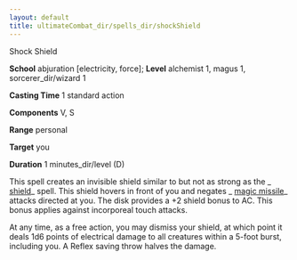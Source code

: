 ```yaml
---
layout: default
title: ultimateCombat_dir/spells_dir/shockShield
---
```

Shock Shield

**School** abjuration [electricity, force]; **Level** alchemist 1, magus 1, sorcerer_dir/wizard 1

**Casting Time** 1 standard action

**Components** V, S

**Range** personal

**Target** you

**Duration** 1 minutes_dir/level (D)

This spell creates an invisible shield similar to but not as strong as the _ [shield](../spells_dir/shield#_shield)_ spell. This shield hovers in front of you and negates _ [magic missile](../spells_dir/magicMissile#_magic-missile)_ attacks directed at you. The disk provides a +2 shield bonus to AC. This bonus applies against incorporeal touch attacks.

At any time, as a free action, you may dismiss your shield, at which point it deals 1d6 points of electrical damage to all creatures within a 5-foot burst, including you. A Reflex saving throw halves the damage.

